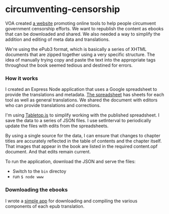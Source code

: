 # circumventing-censorship
VOA created [a website](http://projects.voanews.com/circumvention/) promoting online tools to help people circumvent government censorship efforts. We want to republish the content as ebooks that can be downloaded and shared. We also needed a way to simplify the addition and editing of meta data and translations. 

We're using the ePub3 format, which is basically a series of XHTML documents that are zipped together using a very specific structure. The idea of manually trying copy and paste the text into the appropriate tags throughout the book seemed tedious and destined for errors.

### How it works ###
I created an Express Node application that uses a Google spreadsheet to provide the translations and metadata. [The spreadsheet](https://docs.google.com/spreadsheets/d/123DWrahipU6XOVjnVdTd0kdOBFBlzXuxButFymJ-OmA/pubhtml) has sheets for each tool as well as general translations. We shared the document with editors who can provide translations and corrections. 

I'm using [Tabletop.js](https://github.com/jsoma/tabletop) to simplify working with the published spreadsheet. I save the data to a series of JSON files. I use setInterval to periodically update the files with edits from the spreadsheets.

By using a single source for the data, I can ensure that changes to chapter titles are accurately reflected in the table of contents and the chapter itself. That images that appear in the book are listed in the required content.opf document. And that edits remain current.

To run the application, download the JSON and serve the files:
* Switch to the `bin` directoy
* run `$ node www`

### Downloading the ebooks ###
I wrote a [simple app](https://github.com/bbgvisualjournalist/download-circumvention-ebooks) for downloading and compiling the various components of each epub translation.
